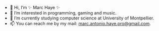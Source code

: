 - 👋 Hi, I’m ✨ Marc Haye ✨
- 👀 I’m interested in programming, gaming and music.
- 🌱 I’m currently studying computer science at University of Montpellier.
- 📫 You can reach me by my mail: marc.antonio.haye.pro@gmail.com.

<!---
Doruo/Doruo is a ✨ special ✨ repository because its `README.md` (this file) appears on your GitHub profile.
You can click the Preview link to take a look at your changes.
--->
